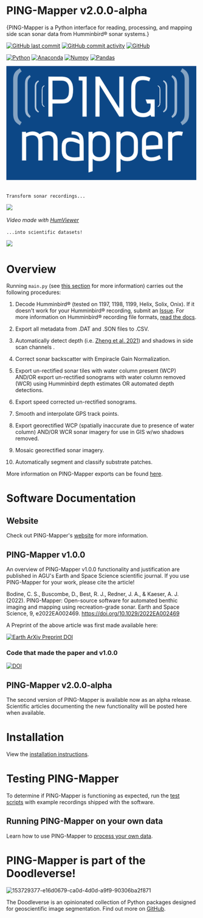 # PING-Mapper v2.0.0-alpha
{PING-Mapper is a Python interface for reading, processing, and mapping side scan sonar data from Humminbird&reg; sonar systems.}

[![GitHub last commit](https://img.shields.io/github/last-commit/CameronBodine/PINGMapper)](https://github.com/CameronBodine/PINGMapper/commits)
[![GitHub commit activity](https://img.shields.io/github/commit-activity/m/CameronBodine/PINGMapper)](https://github.com/CameronBodine/PINGMapper/commits)
[![GitHub](https://img.shields.io/github/license/CameronBodine/PINGMapper)](https://github.com/CameronBodine/PINGMapper/blob/main/LICENSE)

[![Python](https://img.shields.io/badge/python-3670A0?style=for-the-badge&logo=python&logoColor=ffdd54)](https://www.python.org/)
[![Anaconda](https://img.shields.io/badge/conda-342B029.svg?&style=for-the-badge&logo=anaconda&logoColor=white)](https://www.anaconda.com/)
[![Numpy](https://img.shields.io/badge/Numpy-791a9d?style=for-the-badge&logo=numpy&logoColor=white)](https://numpy.org/)
[![Pandas](https://img.shields.io/badge/Pandas-2C2D72?style=for-the-badge&logo=pandas&logoColor=white)](https://pandas.pydata.org/)
<!-- [![Tensorflow](https://img.shields.io/badge/TensorFlow-FF6F00?style=for-the-badge&logo=TensorFlow&logoColor=white)](https://www.tensorflow.org/) -->


![PING-Mapper](./docs/attach/PINGMapper_Logo.png)

##
`Transform sonar recordings...`

<img src="../main/docs/attach/Suwa_Son.gif" width="800"/>

*Video made with [HumViewer](https://humviewer.cm-johansen.dk/)*

`...into scientific datasets!`

<img src="../main/docs/attach/GeorectifiedSon.PNG" width="800"/>

# Overview
Running `main.py` (see [this section](#Running-PING-Mapper-on-your-own-data) for more information) carries out the following procedures:

1. Decode Humminbird&reg; (tested on 1197, 1198, 1199, Helix, Solix, Onix).  If it doesn't work for your Humminbird&reg; recording, submit an [Issue](https://github.com/CameronBodine/PINGMapper/issues).  For more information on Humminbird&reg; recording file formats, [read the docs](../main/docs/BinaryStructure.md).

2. Export all metadata from .DAT and .SON files to .CSV.

3. Automatically detect depth (i.e. [Zheng et al. 2021](https://www.mdpi.com/2072-4292/13/10/1945)) and shadows in side scan channels .

4. Correct sonar backscatter with Empiracle Gain Normalization.

5. Export un-rectified sonar tiles with water column present (WCP) AND/OR export un-rectified sonograms with water column removed (WCR) using Humminbird depth estimates OR automated depth detections.

6. Export speed corrected un-rectified sonograms.

7. Smooth and interpolate GPS track points.

8. Export georectified WCP (spatially inaccurate due to presence of water column) AND/OR WCR sonar imagery for use in GIS w/wo shadows removed.

9. Mosaic georectified sonar imagery.

10. Automatically segment and classify substrate patches.

More information on PING-Mapper exports can be found [here](https://cameronbodine.github.io/PINGMapper/docs/gettingstarted/Exports.html).


# Software Documentation
## Website
Check out PING-Mapper's [website](https://cameronbodine.github.io/PINGMapper/) for more information.

## PING-Mapper v1.0.0
An overview of PING-Mapper v1.0.0 functionality and justification are published in AGU's Earth and Space Science scientific journal. If you use PING-Mapper for your work, please cite the article!

Bodine, C. S., Buscombe, D., Best, R. J., Redner, J. A., & Kaeser, A. J. (2022). PING-Mapper: Open-source software for automated benthic imaging and mapping using recreation-grade sonar. Earth and Space Science, 9, e2022EA002469. https://doi.org/10.1029/2022EA002469

A Preprint of the above article was first made available here:

[![Earth ArXiv Preprint DOI](https://img.shields.io/badge/%F0%9F%8C%8D%20EarthArXiv%F0%9F%8C%8D-doi.org%2F10.31223%2FX5XP8Q-%23FF7F2A)](https://doi.org/10.31223/X5XP8Q)


### Code that made the paper and v1.0.0
[![DOI](https://zenodo.org/badge/DOI/10.5281/zenodo.6604785.svg)](https://doi.org/10.5281/zenodo.6604785)

## PING-Mapper v2.0.0-alpha
The second version of PING-Mapper is available now as an alpha release. Scientific articles documenting the new functionality will be posted here when available.

# Installation
View the [installation instructions](https://cameronbodine.github.io/PINGMapper/docs/gettingstarted/Installation.html).

# Testing PING-Mapper
To determine if PING-Mapper is functioning as expected, run the [test scripts](https://cameronbodine.github.io/PINGMapper/docs/gettingstarted/Testing.html) with example recordings shipped with the software.

## Running PING-Mapper on your own data
Learn how to use PING-Mapper to [process your own data](https://cameronbodine.github.io/PINGMapper/docs/gettingstarted/Running.html).

# PING-Mapper is part of the Doodleverse!
![153729377-e16d0679-ca0d-4d0d-a9f9-90306ba2f871](https://github.com/CameronBodine/PINGMapper/assets/54146655/54df6fdd-26a6-4c26-9cab-9fc834e60ed1)

The Doodleverse is an opinionated collection of Python packages designed for geoscientific image segmentation. Find out more on [GitHub](https://github.com/Doodleverse).


